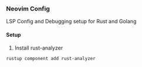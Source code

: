 ### Neovim Config

LSP Config and Debugging setup for Rust and Golang

#### Setup

1. Install rust-analyzer

```
rustup component add rust-analyzer
```
